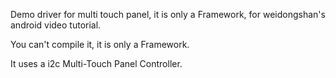 
Demo driver for multi touch panel, it is only a Framework, for weidongshan's android video tutorial.  
  
You can't compile it, it is only a Framework.   
  
It uses a i2c Multi-Touch Panel Controller.  









